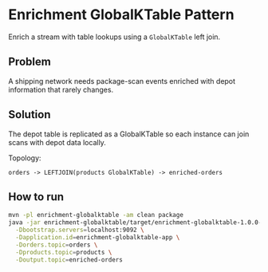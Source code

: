 # Enrichment GlobalKTable Pattern

Enrich a stream with table lookups using a `GlobalKTable` left join.

## Problem
A shipping network needs package-scan events enriched with depot information that rarely
changes.

## Solution
The depot table is replicated as a GlobalKTable so each instance can join scans with depot
data locally.

Topology:
```
orders -> LEFTJOIN(products GlobalKTable) -> enriched-orders
```

## How to run

```bash
mvn -pl enrichment-globalktable -am clean package
java -jar enrichment-globalktable/target/enrichment-globalktable-1.0.0-SNAPSHOT.jar \
  -Dbootstrap.servers=localhost:9092 \
  -Dapplication.id=enrichment-globalktable-app \
  -Dorders.topic=orders \
  -Dproducts.topic=products \
  -Doutput.topic=enriched-orders
```
